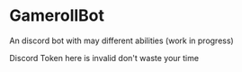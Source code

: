 # GamerollBot
An discord bot with may different abilities (work in progress)


Discord Token here is invalid don't waste your time
